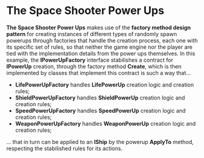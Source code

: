 # The Space Shooter Power Ups

**The Space Shooter Power Ups** makes use of the **factory method design pattern** for creating instances of different
types of randomly spawn powerups through factories that handle the creation process, each one with its specific set of
rules, so that neither the game engine nor the player are tied with the implementation details from the power ups
themselves. In this example, the **IPowerUpFactory** interface stabilishes a contract for **IPowerUp** creation, through
the factory method **Create**, which is then implemented by classes that implement this contract is such a way that...

- **LifePowerUpFactory** handles **LifePowerUp** creation logic and creation rules;
- **ShieldPowerUpFactory** handles **ShieldPowerUp** creation logic and creation rules;
- **SpeedPowerUpFactory** handles **SpeedPowerUp** creation logic and creation rules;
- **WeaponPowerUpFactory** handles **WeaponPowerUp** creation logic and creation rules;

... that in turn can be applied to an **IShip** by the powerup **ApplyTo** method, respecting the stabilished rules for
its actions.
